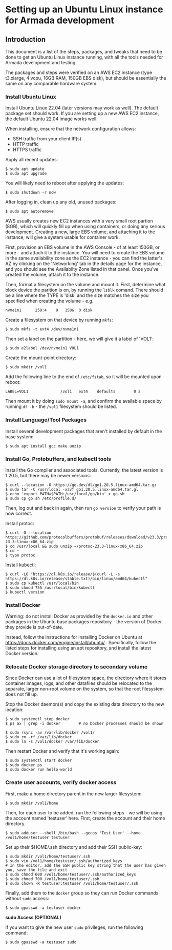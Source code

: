 # Setting up an Ubuntu Linux instance for Armada development

## Introduction

This document is a list of the steps, packages, and tweaks that need to be done to get an Ubuntu Linux
instance running, with all the tools needed for Armada development and testing.

The packages and steps were verified on an AWS EC2 instance (type t3.xlarge, 4 vcpu, 16GB RAM,
150GB EBS disk), but should be essentially the same on any comparable hardware system.

### Install Ubuntu Linux

Install Ubuntu Linux 22.04 (later versions may work as well). The default package set should
work. If you are setting up a new AWS EC2 instance, the default Ubuntu 22.04 image works well.

When installing, ensure that the network configuration allows:
- SSH traffic from your client IP(s)
- HTTP traffic
- HTTPS traffic

Apply all recent updates:
```
$ sudo apt update
$ sudo apt upgrade
```
You will likely need to reboot after applying the updates:
```
$ sudo shutdown -r now
```
After logging in, clean up any old, unused packages:
```
$ sudo apt autoremove
```

AWS usually creates new EC2 instances with a very small root partion (8GB), which will quickly
fill up when using containers, or doing any serious development. Creating a new,  large EBS volume, and 
attaching it to the instance, will give a system usable for container work.

First, provision an EBS volume in the AWS Console - of at least 150GB, or more - and attach it to
the instance. You will need to create the EBS volume in the same availability zone as the EC2
instance - you can find the latter's AZ by clicking on the 'Networking' tab in the details page
for the instance, and you should see the Availabilty Zone listed in that panel. Once you've created
the volume, attach it to the instance.

Then, format a filesystem on the volume and mount it. First, determine what block device the
parition is on, by running the `lsblk` comand. There should be a line where the TYPE is 'disk'
and the size matches the size you specified when creating the volume - e.g.
```
nvme1n1      259:4    0   150G  0 disk
```
Create a filesystem on that device by running `mkfs`:
```
$ sudo mkfs -t ext4 /dev/nvme1n1
```
Then set a label on the partition - here, we will give it a label of 'VOL1':
```
$ sudo e2label /dev/nvme1n1 VOL1
```
Create the mount-point directory:
```
$ sudo mkdir /vol1
```
Add the following line to the end of `/etc/fstab`, so it will be mounted upon reboot:
```
LABEL=VOL1              /vol1   ext4    defaults        0 2
```
Then mount it by doing `sudo mount -a`, and confirm the available space by running `df -h` - the `/vol1`
filesystem should be listed.

### Install Language/Tool Packages

Install several development packages that aren't installed by default in the base system:
```
$ sudo apt install gcc make unzip
```

### Install Go, Protobuffers, and kubectl tools
Install the Go compiler and associated tools. Currently, the latest version is 1.20.5, but there may
be newer versions:

```
$ curl --location -O https://go.dev/dl/go1.20.5.linux-amd64.tar.gz
$ sudo tar -C /usr/local -xzvf go1.20.5.linux-amd64.tar.gl
$ echo 'export PATH=$PATH:/usr/local/go/bin' > go.sh
$ sudo cp go.sh /etc/profile.d/
```
Then, log out and back in again, then run `go version` to verify your path is now correct.

Install protoc:
```
$ curl -O --location https://github.com/protocolbuffers/protobuf/releases/download/v23.3/protoc-23.3-linux-x86_64.zip
$ cd /usr/local && sudo unzip ~/protoc-23.3-linux-x86_64.zip
$ cd ~
$ type protoc
```

Install kubectl:
```
$ curl -LO "https://dl.k8s.io/release/$(curl -L -s https://dl.k8s.io/release/stable.txt)/bin/linux/amd64/kubectl"
$ sudo cp kubectl /usr/local/bin
$ sudo chmod 755 /usr/local/bin/kubectl
$ kubectl version
```

### Install Docker

Warning: do not install Docker as provided by the `docker.io` and other packages in the Ubuntu base
packages repository - the version of Docker they provide is out-of-date.

Instead, follow the instructions for installing Docker on Ubuntu at https://docs.docker.com/engine/install/ubuntu/ .
Specifically, follow the listed steps for installing using an apt repository, and install the latest Docker version.

### Relocate Docker storage directory to secondary volume

Since Docker can use a lot of filesystem space, the directory where it stores container images, logs,
and other datafiles should be relocated to the separate, larger non-root volume on the system, so that
the root filesystem does not fill up.

Stop the Docker daemon(s) and copy the existing data directory to the new location:
```
$ sudo systemctl stop docker
$ ps ax | grep -i docker        # no Docker processes should be shown 

$ sudo rsync -av /var/lib/docker /vol1/
$ sudo rm -rf /var/lib/docker
$ sudo ln -s /vol1/docker /var/lib/docker
```
Then restart Docker and verify that it's working again:
```
$ sudo systemctl start docker  
$ sudo docker ps
$ sudo docker run hello-world
```

### Create user accounts, verify docker access

First, make a home directory parent in the new larger filesystem:
```
$ sudo mkdir /vol1/home
```
Then, for each user to be added, run the following steps - we will be using the account named 'testuser' here.
First, create the account and their home directory.
```
$ sudo adduser --shell /bin/bash --gecos 'Test User' --home /vol1/home/testuser testuser
```
Set up their $HOME/.ssh directory and add their SSH public-key:
```
$ sudo mkdir /vol1/home/testuser/.ssh
$ sudo vim /vol1/home/testuser/.ssh/authorized_keys
# In the editor, add the SSH public key string that the user has given you, save the file and exit
$ sudo chmod 600 /vol1/home/testuser/.ssh/authorized_keys
$ sudo chmod 700 /vol1/home/testuser/.ssh
$ sudo chown -R testuser:testuser /vol1/home/testuser/.ssh
```
Finally, add them to the `docker` group so they can run Docker commands without `sudo` access:
```
$ sudo gpasswd -a testuser docker
```
**sudo Access (OPTIONAL)**

If you want to give the new user `sudo` privileges, run the following command:
```
$ sudo gpasswd -a testuser sudo
```

